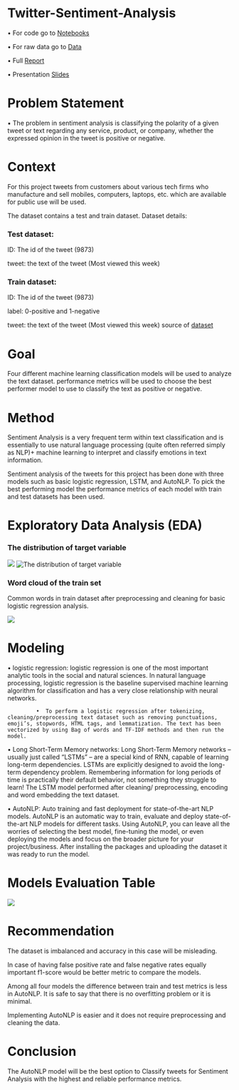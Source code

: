 # Twitter-Sentiment-Analysis
•	For code go to [Notebooks](https://github.com/m-nosrati/Twitter-Sentiment-Analysis/tree/main/notebooks)

•	For raw data go to [Data](https://github.com/m-nosrati/Twitter-Sentiment-Analysis/tree/main/Data)

•	Full [Report]()

•	Presentation [Slides](https://github.com/m-nosrati/Twitter-Sentiment-Analysis/blob/main/Final%20Capstone%20Presentation..pdf)

# Problem Statement

▪ The problem in sentiment analysis is classifying the
polarity of a given tweet or text regarding any service,
product, or company, whether the expressed opinion in
the tweet is positive or negative. 

# Context

For this project tweets from customers about various tech firms who manufacture and sell mobiles, computers, laptops, etc. which are available for public use will be used. 

The dataset contains a test and train dataset. Dataset details:

### Test dataset:

ID: The id of the tweet (9873)

tweet: the text of the tweet (Most viewed this week)

### Train dataset:

ID: The id of the tweet (9873)

label: 0-positive and 1-negative

tweet: the text of the tweet (Most viewed this week)
source of [dataset](https://www.kaggle.com/sureshmecad/identify-the-sentiments-analytics-vidhya?select=train.csv)

# Goal


Four different machine learning classification models will be used to analyze the text dataset.
performance metrics will be used to choose the best performer model to use to classify the text as positive or negative. 

# Method
Sentiment Analysis is a very frequent term within text classification and is essentially to use natural language processing (quite often referred simply as NLP)+ machine learning to interpret and classify emotions in text information.

Sentiment analysis of the tweets for this project has been done with three models such as basic logistic regression, LSTM, and AutoNLP. 
To pick the best performing model the performance metrics of each model with train and test datasets has been used. 

# Exploratory Data Analysis (EDA)

### The distribution of target variable

![](images/Distribution%20of%20the%20target%20variable.png)
![The distribution of target variable ](images/eda.png)

### Word cloud of the train set

Common words in train dataset after preprocessing and cleaning for basic logistic regression analysis. 

![](images/word_cloud.png)


#
# Modeling
•	logistic regression: logistic regression is one of the most important analytic tools in the social and natural sciences. In natural language processing, logistic regression is the baseline supervised machine learning algorithm for classification and has a very close relationship with neural networks.

	         •	To perform a logistic regression after tokenizing, cleaning/preprocessing text dataset such as removing punctuations, emoji’s, stopwords, HTML tags, and lemmatization. The text has been vectorized by using Bag of words and TF-IDF methods and then run the model.

•	 Long Short-Term Memory networks: Long Short-Term Memory networks – usually just called “LSTMs” – are a special kind of RNN, capable of learning long-term dependencies. LSTMs are explicitly designed to avoid the long-term dependency problem. Remembering information for long periods of time is practically their default behavior, not something they struggle to learn! The LSTM model performed after cleaning/ preprocessing, encoding and word embedding the text dataset. 

•   AutoNLP: Auto training and fast deployment for state-of-the-art NLP models. AutoNLP is an automatic way to train, evaluate and deploy state-of-the-art NLP models for different tasks. Using AutoNLP, you can leave all the worries of selecting the best model, fine-tuning the model, or even deploying the models and focus on the broader picture for your project/business. After installing the packages and uploading the dataset it was ready to run the model.


# Models Evaluation Table 

![](images/Table.JPG)


# Recommendation 

The dataset is imbalanced and accuracy in this case will be misleading. 

In case of having false positive rate and false negative rates equally important f1-score would be better metric to compare the models.

Among all four models the difference between train and test metrics is less in AutoNLP. It is safe to say that there is no overfitting problem or it is minimal. 

Implementing AutoNLP is easier and it does not require preprocessing and cleaning the data.

# Conclusion

The AutoNLP model will be the best option to Classify tweets for Sentiment Analysis with the highest and reliable performance metrics. 



